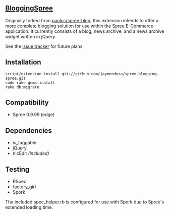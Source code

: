 [BloggingSpree](http://github.com/jaymendoza/spree-blogging-spree/)
---------------

Originally forked from [paulcc/spree-blog](http://github.com/paulcc/spree-blog/), this extension intends to offer a more complete blogging solution for use within the Spree E-Commerce application. It currently consists of a blog, news archive, and a news archive widget written in jQuery.

See the [issue tracker](http://github.com/jaymendoza/spree-blogging-spree/issues) for future plans.


Installation
------------

    script/extension install git://github.com/jaymendoza/spree-blogging-spree.git
    sudo rake gems:install
    rake db:migrate


Compatibility
-------------

* Spree 0.9.99 (edge)


Dependencies
------------

* is_taggable
* jQuery
* nicEdit *(included)*


Testing
-------

* RSpec
* factory_girl
* Spork

The included spec_helper.rb is configured for use with Spork due to Spree's extended loading time.
